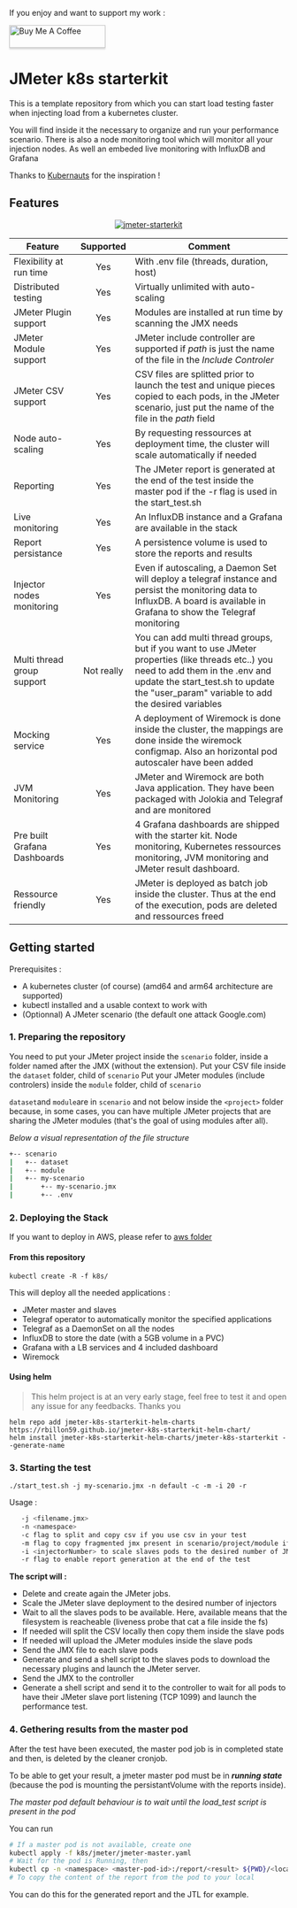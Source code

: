 

If you enjoy and want to support my work :

<a href="https://www.buymeacoffee.com/rbill" target="_blank"><img src="https://www.buymeacoffee.com/assets/img/custom_images/orange_img.png" alt="Buy Me A Coffee" style="height: 41px !important;width: 174px !important;box-shadow: 0px 3px 2px 0px rgba(190, 190, 190, 0.5) !important;-webkit-box-shadow: 0px 3px 2px 0px rgba(190, 190, 190, 0.5) !important;" ></a>

# JMeter k8s starterkit

This is a template repository from which you can start load testing faster when injecting load from a kubernetes cluster.

You will find inside it the necessary to organize and run your performance scenario. There is also a node monitoring tool which will monitor all your injection nodes. As well an embeded live monitoring with InfluxDB and Grafana

Thanks to [Kubernauts](https://github.com/kubernauts/jmeter-kubernetes) for the inspiration !


## Features

<p align="center"><a href="https://ibb.co/ccM9RJp"><img src="https://i.ibb.co/0j8L1qW/jmeter-starterkit.jpg" alt="jmeter-starterkit" border="0" /></a></p>

| Feature     | Supported    | Comment    |
|-------------|:------------:|-------------
| Flexibility at run time      | Yes | With .env file (threads, duration, host) |
| Distributed testing      | Yes | Virtually unlimited with auto-scaling     |
| JMeter Plugin support | Yes | Modules are installed at run time by scanning the JMX needs      |
| JMeter Module support | Yes | JMeter include controller are supported if *path* is just the name of the file in the *Include Controler*
| JMeter CSV support | Yes | CSV files are splitted prior to launch the test and unique pieces copied to each pods, in the JMeter scenario, just put the name of the file in the *path* field |
| Node auto-scaling | Yes | By requesting ressources at deployment time, the cluster will scale automatically if needed |
| Reporting | Yes | The JMeter report is generated at the end of the test inside the master pod if the -r flag is used in the start_test.sh|
| Live monitoring | Yes | An InfluxDB instance and a Grafana are available in the stack |
| Report persistance | Yes | A persistence volume is used to store the reports and results |
| Injector nodes monitoring | Yes | Even if autoscaling, a Daemon Set will deploy a telegraf instance and persist the monitoring data to InfluxDB. A board is available in Grafana to show the Telegraf monitoring
| Multi thread group support | Not really | You can add multi thread groups, but if you want to use JMeter properties (like threads etc..) you need to add them in the .env and update the start_test.sh to update the "user_param" variable to add the desired variables |
| Mocking service | Yes | A deployment of Wiremock is done inside the cluster, the mappings are done inside the wiremock configmap. Also an horizontal pod autoscaler have been added
| JVM Monitoring | Yes | JMeter and Wiremock are both Java application. They have been packaged with Jolokia and Telegraf and are monitored
| Pre built Grafana Dashboards | Yes | 4 Grafana dashboards are shipped with the starter kit. Node monitoring, Kubernetes ressources monitoring, JVM monitoring and JMeter result dashboard.
| Ressource friendly | Yes | JMeter is deployed as batch job inside the cluster. Thus at the end  of the execution, pods are deleted and ressources freed



## Getting started

Prerequisites : 
- A kubernetes cluster (of course) (amd64 and arm64 architecture are supported)
- kubectl installed and a usable context to work with
- (Optionnal) A JMeter scenario (the default one attack Google.com)

### 1. Preparing the repository

You need to put your JMeter project inside the `scenario` folder, inside a folder named after the JMX (without the extension).
Put your CSV file inside the `dataset` folder, child of `scenario`
Put your JMeter modules (include controlers) inside the `module` folder, child of `scenario`

`dataset`and `module`are in `scenario` and not below inside the `<project>` folder because, in some cases, you can have multiple JMeter projects that are sharing the JMeter modules (that's the goal of using modules after all).


*Below a visual representation of the file structure*

```bash
+-- scenario
|   +-- dataset
|   +-- module
|   +-- my-scenario
|       +-- my-scenario.jmx
|       +-- .env
```

### 2. Deploying the Stack

If you want to deploy in AWS, please refer to [aws folder](./aws/)
#### From this repository

`kubectl create -R -f k8s/`

This will deploy all the needed applications :

- JMeter master and slaves
- Telegraf operator to automatically monitor the specified applications
- Telegraf as a DaemonSet on all the nodes
- InfluxDB to store the date (with a 5GB volume in a PVC)
- Grafana with a LB services and 4 included dashboard
- Wiremock

#### Using helm

> This helm project is at an very early stage, feel free to test it and open any issue for any feedbacks. Thanks you

```shell
helm repo add jmeter-k8s-starterkit-helm-charts https://rbillon59.github.io/jmeter-k8s-starterkit-helm-chart/
helm install jmeter-k8s-starterkit-helm-charts/jmeter-k8s-starterkit --generate-name
```



### 3. Starting the test

`./start_test.sh -j my-scenario.jmx -n default -c -m -i 20 -r`

Usage :
```sh
   -j <filename.jmx>
   -n <namespace>
   -c flag to split and copy csv if you use csv in your test
   -m flag to copy fragmented jmx present in scenario/project/module if you use include controller and external test fragment
   -i <injectorNumber> to scale slaves pods to the desired number of JMeter injectors
   -r flag to enable report generation at the end of the test
```


**The script will :**

- Delete and create again the JMeter jobs.
- Scale the JMeter slave deployment to the desired number of injectors
- Wait to all the slaves pods to be available. Here, available means that the filesystem is reacheable (liveness probe that cat a file inside the fs)
- If needed will split the CSV locally then copy them inside the slave pods
- If needed will upload the JMeter modules inside the slave pods
- Send the JMX file to each slave pods
- Generate and send a shell script to the slaves pods to download the necessary plugins and launch the JMeter server.
- Send the JMX to the controller 
- Generate a shell script and send it to the controller to wait for all pods to have their JMeter slave port listening (TCP 1099) and launch the performance test.



### 4. Gethering results from the master pod

After the test have been executed, the master pod job is in completed state and then, is deleted by the cleaner cronjob.

To be able to get your result, a jmeter master pod must be in ***running state*** (because the pod is mounting the persistantVolume with the reports inside).

*The master pod default behaviour is to wait until the load_test script is present in the pod*

You can run   

```sh
# If a master pod is not available, create one
kubectl apply -f k8s/jmeter/jmeter-master.yaml
# Wait for the pod is Running, then
kubectl cp -n <namespace> <master-pod-id>:/report/<result> ${PWD}/<local-result-name>
# To copy the content of the report from the pod to your local
```
You can do this for the generated report and the JTL for example.  
